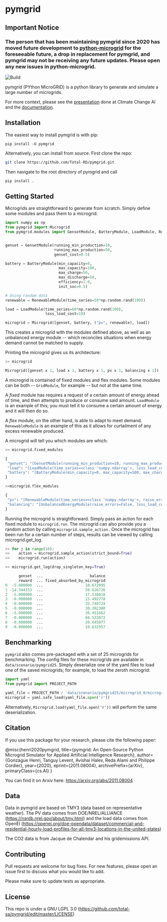 # pymgrid

## Important Notice

### The person that has been maintaining pymgrid since 2020 has moved future development to [python-microgrid](https://github.com/ahalev/python-microgrid) for the foreseeable future, a drop in replacement for pymgrid, and pymgrid may not be receiving any future updates. Please open any new issues in python-microgrid.


![Build](https://github.com/Total-RD/pymgrid/workflows/build/badge.svg?dummy=unused)

pymgrid (PYthon MicroGRID) is a python library to generate and simulate a large number of microgrids.

For more context, please see the [presentation](https://www.climatechange.ai/papers/neurips2020/3) done at Climate Change AI
and the [documentation](https://pymgrid.readthedocs.io).

## Installation

The easiest way to install pymgrid is with pip:

`pip install -U pymgrid`

Alternatively, you can install from source. First clone the repo:
 
```bash
git clone https://github.com/Total-RD/pymgrid.git
``` 
Then navigate to the root directory of pymgrid and call

```bash
pip install .
```
## Getting Started

Microgrids are straightforward to generate from scratch. Simply define some modules and pass them
to a microgrid:
```python
import numpy as np
from pymgrid import Microgrid
from pymgrid.modules import GensetModule, BatteryModule, LoadModule, RenewableModule


genset = GensetModule(running_min_production=10,
                      running_max_production=50,
                      genset_cost=0.5)

battery = BatteryModule(min_capacity=0,
                        max_capacity=100,
                        max_charge=50,
                        max_discharge=50,
                        efficiency=1.0,
                        init_soc=0.5)

# Using random data
renewable = RenewableModule(time_series=50*np.random.rand(100))

load = LoadModule(time_series=60*np.random.rand(100),
                  loss_load_cost=10)

microgrid = Microgrid([genset, battery, ("pv", renewable), load])
```

This creates a microgrid with the modules defined above, as well as an unbalanced energy module -- 
which reconciles situations when energy demand cannot be matched to supply.

Printing the microgrid gives us its architecture:

```python
>> microgrid

Microgrid([genset x 1, load x 1, battery x 1, pv x 1, balancing x 1])
```

A microgrid is contained of fixed modules and flex modules. Some modules can be both -- `GridModule`, for example
-- but not at the same time.


A *fixed* module has requires a request of a certain amount of energy ahead of time, and then attempts to 
produce or consume said amount. `LoadModule` is an example of this; you must tell it to consume a certain amount of energy
and it will then do so.

 A *flex* module, on the other hand, is able to adapt to meet demand. `RenewableModule` is an example of this as
 it allows for curtailment of any excess renewable produced.
 
 A microgrid will tell you which modules are which:
 
 ```python
>> microgrid.fixed_modules

{
  "genset": "[GensetModule(running_min_production=10, running_max_production=50, genset_cost=0.5, co2_per_unit=0, cost_per_unit_co2=0, start_up_time=0, wind_down_time=0, allow_abortion=True, init_start_up=True, raise_errors=False, provided_energy_name=genset_production)]",
  "load": "[LoadModule(time_series=<class 'numpy.ndarray'>, loss_load_cost=10, forecaster=NoForecaster, forecast_horizon=0, forecaster_increase_uncertainty=False, raise_errors=False)]",
  "battery": "[BatteryModule(min_capacity=0, max_capacity=100, max_charge=50, max_discharge=50, efficiency=1.0, battery_cost_cycle=0.0, battery_transition_model=None, init_charge=None, init_soc=0.5, raise_errors=False)]"
}

>>microgrid.flex_modules

{
  "pv": "[RenewableModule(time_series=<class 'numpy.ndarray'>, raise_errors=False, forecaster=NoForecaster, forecast_horizon=0, forecaster_increase_uncertainty=False, provided_energy_name=renewable_used)]",
  "balancing": "[UnbalancedEnergyModule(raise_errors=False, loss_load_cost=10, overgeneration_cost=2)]"
}

```


Running the microgrid is straightforward. Simply pass an action for each fixed module to `microgrid.run`. The microgrid
can also provide you a random action by calling `microgrid.sample_action.` Once the microgrid has been run for a
certain number of steps, results can be viewed by calling microgrid.get_log.

```python
>> for j in range(10):
>>    action = microgrid.sample_action(strict_bound=True)
>>    microgrid.run(action)

>> microgrid.get_log(drop_singleton_key=True)

      genset  ...                     balance
      reward  ... fixed_absorbed_by_microgrid
0  -5.000000  ...                   10.672095
1 -14.344353  ...                   50.626726
2  -5.000000  ...                   17.538018
3  -0.000000  ...                   15.492778
4  -0.000000  ...                   35.748724
5  -0.000000  ...                   30.302300
6  -5.000000  ...                   36.451662
7  -0.000000  ...                   66.533872
8  -0.000000  ...                   20.645077
9  -0.000000  ...                   10.632957
```

## Benchmarking

`pymgrid` also comes pre-packaged with a set of 25 microgrids for benchmarking.
The config files for these microgrids are available in `data/scenario/pymgrid25`.
Simply deserialize one of the yaml files to load one of the saved microgrids; for example,
to load the zeroth microgrid:

```python
import yaml
from pymgrid import PROJECT_PATH

yaml_file = PROJECT_PATH / 'data/scenario/pymgrid25/microgrid_0/microgrid_0.yaml'
microgrid = yaml.safe_load(yaml_file.open('r'))
```

Alternatively, `Microgrid.load(yaml_file.open('r'))` will perform the same deserialization.


## Citation

If you use this package for your research, please cite the following paper:

@misc{henri2020pymgrid,
      title={pymgrid: An Open-Source Python Microgrid Simulator for Applied Artificial Intelligence Research}, 
      author={Gonzague Henri, Tanguy Levent, Avishai Halev, Reda Alami and Philippe Cordier},
      year={2020},
      eprint={2011.08004},
      archivePrefix={arXiv},
      primaryClass={cs.AI}
}

You can find it on Arxiv here: https://arxiv.org/abs/2011.08004

## Data

Data in pymgrid are based on TMY3 (data based on representative weather). The PV data comes from DOE/NREL/ALLIANCE (https://nsrdb.nrel.gov/about/tmy.html) and the load data comes from OpenEI (https://openei.org/doe-opendata/dataset/commercial-and-residential-hourly-load-profiles-for-all-tmy3-locations-in-the-united-states)

The CO2 data is from Jacque de Chalendar and his gridemissions API.

## Contributing
Pull requests are welcome for bug fixes. For new features, please open an issue first to discuss what you would like to add.

Please make sure to update tests as appropriate.

## License

This repo is under a GNU LGPL 3.0 (https://github.com/total-sa/pymgrid/edit/master/LICENSE)

